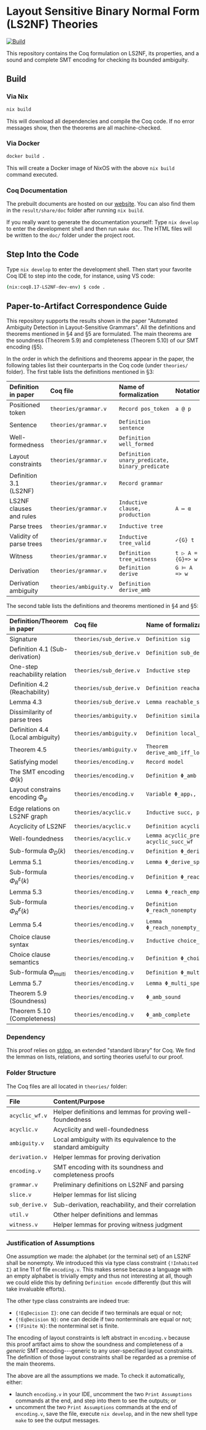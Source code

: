 # Layout Sensitive Binary Normal Form (LS2NF) Theories

[![Build][build-badge]][build-link]

[build-badge]: https://github.com/lay-it-out/LS2NF-theory/actions/workflows/build.yml/badge.svg?branch=main
[build-link]: https://github.com/lay-it-out/LS2NF-theory/actions/workflows/build.yml

This repository contains the Coq formulation on LS2NF, its properties, and a sound and complete SMT encoding for checking its bounded ambiguity.

## Build

### Via Nix

```sh
nix build
```

This will download all dependencies and compile the Coq code. If no error messages show, then the theorems are all machine-checked.

### Via Docker

```sh
docker build .
```

This will create a Docker image of NixOS with the above `nix build` command executed.

### Coq Documentation

The prebuilt documents are hosted on our [website](https://lay-it-out.github.io/coqdoc/toc.html).
You can also find them in the `result/share/doc` folder after running `nix build`.

If you really want to generate the documentation yourself:
Type `nix develop` to enter the development shell and then run `make doc`.
The HTML files will be written to the `doc/` folder under the project root.

## Step Into the Code

Type `nix develop` to enter the development shell. Then start your favorite Coq IDE to step into the code, for instance, using VS code:
```sh
(nix:coq8.17-LS2NF-dev-env) $ code .
```

## Paper-to-Artifact Correspondence Guide

This repository supports the results shown in the paper "Automated Ambiguity Detection in Layout-Sensitive Grammars". All the definitions and theorems mentioned in §4 and §5 are formulated. The main theorems are the soundness (Theorem 5.9) and completeness (Theorem 5.10) of our SMT encoding (§5).

In the order in which the definitions and theorems appear in the paper, the following tables list their counterparts in the Coq code (under `theories/` folder). The first table lists the definitions mentioned in §3:

| Definition in paper       | Coq file               | Name of formalization                          | Notation         |
| :------------------------ | :--------------------- | :--------------------------------------------- | :--------------- |
| Positioned token          | `theories/grammar.v`   | `Record pos_token`                             | `a @ p`          |
| Sentence                  | `theories/grammar.v`   | `Definition sentence`                          |                  |
| Well-formedness           | `theories/grammar.v`   | `Definition well_formed`                       |                  |
| Layout constraints        | `theories/grammar.v`   | `Definition unary_predicate, binary_predicate` |                  |
| Definition 3.1 (LS2NF)    | `theories/grammar.v`   | `Record grammar`                               |                  |
| LS2NF clauses and rules   | `theories/grammar.v`   | `Inductive clause, production`                 | `A ↦ α`          |
| Parse trees               | `theories/grammar.v`   | `Inductive tree`                               |                  |
| Validity of parse trees   | `theories/grammar.v`   | `Inductive tree_valid`                         | `✓{G} t`         |
| Witness                   | `theories/grammar.v`   | `Definition tree_witness`                      | `t ▷ A ={G}=> w` |
| Derivation                | `theories/grammar.v`   | `Definition derive`                            | `G ⊨ A => w`     |
| Derivation ambiguity      | `theories/ambiguity.v` | `Definition derive_amb`                        |                  |

The second table lists the definitions and theorems mentioned in §4 and §5:

| Definition/Theorem in paper               | Coq file                | Name of formalization                    | Notation     |
| :---------------------------------------- | :---------------------- | :--------------------------------------- | :----------- |
| Signature                                 | `theories/sub_derive.v` | `Definition sig`                         |              |
| Definition 4.1 (Sub-derivation)           | `theories/sub_derive.v` | `Definition sub_derive`                  |              |
| One-step reachability relation            | `theories/sub_derive.v` | `Inductive step`                         | Infix `→₁`   |
| Definition 4.2 (Reachability)             | `theories/sub_derive.v` | `Definition reachable`                   | Infix `→∗`   |
| Lemma 4.3                                 | `theories/sub_derive.v` | `Lemma reachable_spec`                   |              |
| Dissimilarity of parse trees              | `theories/ambiguity.v`  | `Definition similar`                     |              |
| Definition 4.4 (Local ambiguity)          | `theories/ambiguity.v`  | `Definition local_amb`                   |              |
| Theorem 4.5                               | `theories/ambiguity.v`  | `Theorem derive_amb_iff_local_amb`       |              |
| Satisfying model                          | `theories/encoding.v`   | `Record model`                           |              |
| The SMT encoding $\Phi(k)$                | `theories/encoding.v`   | `Definition Φ_amb`                       |              |
| Layout constrains encoding $\Phi_\varphi$ | `theories/encoding.v`   | `Variable Φ_app₁, Φ_app₂`                |              |
| Edge relations on LS2NF graph             | `theories/acyclic.v`    | `Inductive succ, prec`                   |              |
| Acyclicity of LS2NF                       | `theories/acyclic.v`    | `Definition acyclic`                     |              |
| Well-foundedness                          | `theories/acyclic.v`    | `Lemma acyclic_prec_wf, acyclic_succ_wf` |              |
| Sub-formula $\Phi_D(k)$                   | `theories/encoding.v`   | `Definition Φ_derive`                    |              |
| Lemma 5.1                                 | `theories/encoding.v`   | `Lemma Φ_derive_spec`                    |              |
| Sub-formula $\Phi_R^\varepsilon(k)$       | `theories/encoding.v`   | `Definition Φ_reach_empty`               |              |
| Lemma 5.3                                 | `theories/encoding.v`   | `Lemma Φ_reach_empty_spec`               |              |
| Sub-formula $\Phi_R^{\not\varepsilon}(k)$ | `theories/encoding.v`   | `Definition Φ_reach_nonempty`            |              |
| Lemma 5.4                                 | `theories/encoding.v`   | `Lemma Φ_reach_nonempty_spec`            |              |
| Choice clause syntax                      | `theories/encoding.v`   | `Inductive choice_clause`                |              |
| Choice clause semantics                   | `theories/encoding.v`   | `Definition Φ_choice_sem`                |              |
| Sub-formula $\Phi_\text{multi}$           | `theories/encoding.v`   | `Definition Φ_multi`                     |              |
| Lemma 5.7                                 | `theories/encoding.v`   | `Lemma Φ_multi_spec`                     |              |
| Theorem 5.9 (Soundness)                   | `theories/encoding.v`   | `Φ_amb_sound`                            |              |
| Theorem 5.10 (Completeness)               | `theories/encoding.v`   | `Φ_amb_complete`                         |              |

### Dependency

This proof relies on [stdpp](https://gitlab.mpi-sws.org/iris/stdpp), an extended "standard library" for Coq. We find the lemmas on lists, relations, and sorting theories useful to our proof.

### Folder Structure

The Coq files are all located in `theories/` folder:

| File           | Content/Purpose                                                  |
| :------------- | :--------------------------------------------------------------- |
| `acyclic_wf.v` | Helper definitions and lemmas for proving well-foundedness       |
| `acyclic.v`    | Acyclicity and well-foundedness                                  |
| `ambiguity.v`  | Local ambiguity with its equivalence to the standard ambiguity   |
| `derivation.v` | Helper lemmas for proving derivation                             |
| `encoding.v`   | SMT encoding with its soundness and completeness proofs          |
| `grammar.v`    | Preliminary definitions on LS2NF and parsing                     |
| `slice.v`      | Helper lemmas for list slicing                                   |
| `sub_derive.v` | Sub-derivation, reachability, and their correlation              |
| `util.v`       | Other helper definitions and lemmas                              |
| `witness.v`    | Helper lemmas for proving witness judgment                       |

### Justification of Assumptions

One assumption we made: the alphabet (or the terminal set) of an LS2NF shall be nonempty. We introduced this via type class constraint `{!Inhabited Σ}` at line 11 of file `encoding.v`. This makes sense because a language with an empty alphabet is trivially empty and thus not interesting at all, though we could elide this by defining `Definition encode` differently (but this will take invaluable efforts).

The other type class constraints are indeed true:
- `{!EqDecision Σ}`: one can decide if two terminals are equal or not;
- `{!EqDecision N}`: one can decide if two nonterminals are equal or not;
- `{!Finite N}`: the nonterminal set is finite.

The encoding of layout constraints is left abstract in `encoding.v` because this proof artifact aims to show the soundness and completeness of a *generic* SMT encoding---generic to any user-specified layout constraints. The definition of those layout constraints shall be regarded as a premise of the main theorems.

The above are all the assumptions we made. To check it automatically, either:
- launch `encoding.v` in your IDE, uncomment the two `Print Assumptions` commands at the end, and step into them to see the outputs; or
- uncomment the two `Print Assumptions` commands at the end of `encoding.v`, save the file, execute `nix develop`, and in the new shell type `make` to see the output messages.
